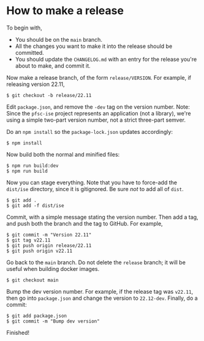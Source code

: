 # How to make a release


To begin with,

* You should be on the `main` branch.
* All the changes you want to make it into the release should be committed.
* You should update the `CHANGELOG.md` with an entry for the release you're about to
  make, and commit it.

Now make a release branch, of the form `release/VERSION`. For example,
if releasing version 22.11,

    $ git checkout -b release/22.11

Edit `package.json`, and remove the `-dev` tag on the version number.
Note: Since the `pfsc-ise` project represents an application (not a library),
we're using a simple two-part version number, not a strict three-part semver.

Do an `npm install` so the `package-lock.json` updates accordingly:

    $ npm install

Now build both the normal and minified files:

    $ npm run build:dev
    $ npm run build

Now you can stage everything. Note that you have to force-add the `dist/ise` directory,
since it is gitignored. Be sure *not* to add all of `dist`.

    $ git add .
    $ git add -f dist/ise

Commit, with a simple message stating the version number. Then add a tag, and push both
the branch and the tag to GitHub. For example,

    $ git commit -m "Version 22.11"
    $ git tag v22.11
    $ git push origin release/22.11
    $ git push origin v22.11

Go back to the `main` branch. Do not delete the `release` branch; it will be useful when
building docker images.

    $ git checkout main

Bump the dev version number. For example, if the release tag was `v22.11`, then go
into `package.json` and change the version to `22.12-dev`. Finally, do a commit:

    $ git add package.json
    $ git commit -m "Bump dev version"

Finished!
